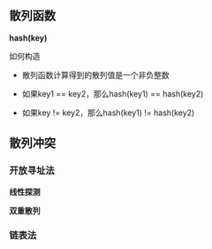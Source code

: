 ## 散列函数
**hash(key)**

如何构造

- 散列函数计算得到的散列值是一个非负整数

- 如果key1 == key2，那么hash(key1) == hash(key2)

- 如果key != key2，那么hash(key1) != hash(key2)

## 散列冲突
### 开放寻址法
**线性探测**

**双重散列**

### 链表法
